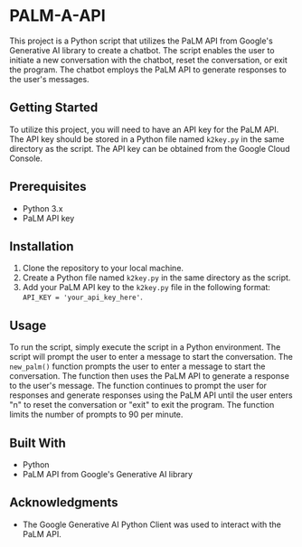 # PALM-A-API

This project is a Python script that utilizes the PaLM API from Google's Generative AI library to create a chatbot. The script enables the user to initiate a new conversation with the chatbot, reset the conversation, or exit the program. The chatbot employs the PaLM API to generate responses to the user's messages.

## Getting Started

To utilize this project, you will need to have an API key for the PaLM API. The API key should be stored in a Python file named `k2key.py` in the same directory as the script. The API key can be obtained from the Google Cloud Console.

## Prerequisites

- Python 3.x
- PaLM API key

## Installation

1. Clone the repository to your local machine.
2. Create a Python file named `k2key.py` in the same directory as the script.
3. Add your PaLM API key to the `k2key.py` file in the following format: `API_KEY = 'your_api_key_here'`.

## Usage

To run the script, simply execute the script in a Python environment. The script will prompt the user to enter a message to start the conversation. The `new_palm()` function prompts the user to enter a message to start the conversation. The function then uses the PaLM API to generate a response to the user's message. The function continues to prompt the user for responses and generate responses using the PaLM API until the user enters "n" to reset the conversation or "exit" to exit the program. The function limits the number of prompts to 90 per minute.

## Built With

- Python
- PaLM API from Google's Generative AI library

## Acknowledgments

- The Google Generative AI Python Client was used to interact with the PaLM API.
